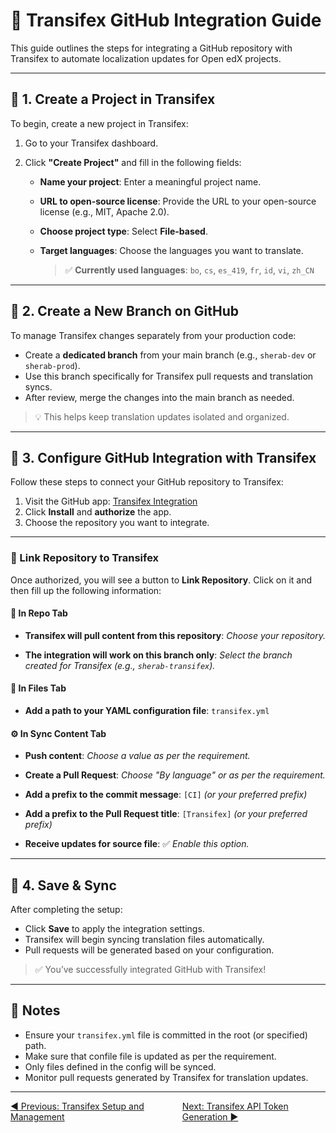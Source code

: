 # 🔗 Transifex GitHub Integration Guide

This guide outlines the steps for integrating a GitHub repository with Transifex to automate localization updates for Open edX projects.

---

## 📁 1. Create a Project in Transifex

To begin, create a new project in Transifex:

1. Go to your Transifex dashboard.
2. Click **"Create Project"** and fill in the following fields:

   - **Name your project**: Enter a meaningful project name.
   - **URL to open-source license**: Provide the URL to your open-source license (e.g., MIT, Apache 2.0).
   - **Choose project type**: Select **File-based**.
   - **Target languages**: Choose the languages you want to translate.

     > ✅ **Currently used languages**: `bo`, `cs`, `es_419`, `fr`, `id`, `vi`, `zh_CN`

---

## 🌿 2. Create a New Branch on GitHub

To manage Transifex changes separately from your production code:

- Create a **dedicated branch** from your main branch (e.g., `sherab-dev` or `sherab-prod`).
- Use this branch specifically for Transifex pull requests and translation syncs.
- After review, merge the changes into the main branch as needed.

> 💡 This helps keep translation updates isolated and organized.

---

## 🔧 3. Configure GitHub Integration with Transifex

Follow these steps to connect your GitHub repository to Transifex:

1. Visit the GitHub app: [Transifex Integration](https://github.com/apps/transifex-integration)
2. Click **Install** and **authorize** the app.
3. Choose the repository you want to integrate.

---

### 🔗 Link Repository to Transifex

Once authorized, you will see a button to **Link Repository**. Click on it and then fill up the following information:

#### 📂 In **Repo** Tab

- **Transifex will pull content from this repository**:
  _Choose your repository._

- **The integration will work on this branch only**:
  _Select the branch created for Transifex (e.g., `sherab-transifex`)._

#### 📄 In **Files** Tab

- **Add a path to your YAML configuration file**:
  `transifex.yml`

#### ⚙️ In **Sync Content** Tab

- **Push content**:
  _Choose a value as per the requirement._

- **Create a Pull Request**:
  _Choose "By language" or as per the requirement._

- **Add a prefix to the commit message**:
  `[CI]` _(or your preferred prefix)_

- **Add a prefix to the Pull Request title**:
  `[Transifex]` _(or your preferred prefix)_

- **Receive updates for source file**:
  ✅ _Enable this option._

---

## 💾 4. Save & Sync

After completing the setup:

- Click **Save** to apply the integration settings.
- Transifex will begin syncing translation files automatically.
- Pull requests will be generated based on your configuration.

> ✅ You’ve successfully integrated GitHub with Transifex!

---

## 📝 Notes

- Ensure your `transifex.yml` file is committed in the root (or specified) path.
- Make sure that confile file is updated as per the requirement.
- Only files defined in the config will be synced.
- Monitor pull requests generated by Transifex for translation updates.

---


<div style="display: flex; justify-content: space-between; gap:10px;">

  <a href="../../transifex-setup-and-management.md">
    ◀️ Previous: Transifex Setup and Management
  </a>

  <a href="./transifex-token-generation.md">
    Next: Transifex API Token Generation ▶️
  </a>

</div>
